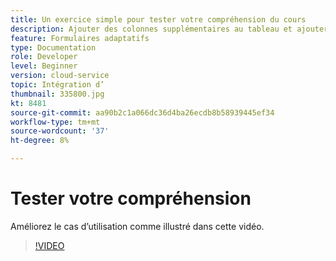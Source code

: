```yaml
---
title: Un exercice simple pour tester votre compréhension du cours
description: Ajouter des colonnes supplémentaires au tableau et ajouter un attribut aux critères de recherche
feature: Formulaires adaptatifs
type: Documentation
role: Developer
level: Beginner
version: cloud-service
topic: Intégration d’
thumbnail: 335800.jpg
kt: 8481
source-git-commit: aa90b2c1a066dc36d4ba26ecdb8b58939445ef34
workflow-type: tm+mt
source-wordcount: '37'
ht-degree: 8%

---
```


# Tester votre compréhension

Améliorez le cas d’utilisation comme illustré dans cette vidéo.

>[!VIDEO](https://video.tv.adobe.com/v/335800/?quality=12&learn=on)

